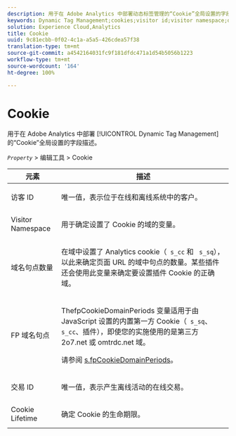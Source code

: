 ```yaml
---
description: 用于在 Adobe Analytics 中部署动态标签管理的“Cookie”全局设置的字段描述。
keywords: Dynamic Tag Management;cookies;visitor id;visitor namespace;domain periods;fp domain periods;transaction id;cookie lifetime
solution: Experience Cloud,Analytics
title: Cookie
uuid: 9c81ecbb-0f02-4c1a-a5a5-426cdea57f38
translation-type: tm+mt
source-git-commit: a4542164031fc9f181dfdc471a1d54b5056b1223
workflow-type: tm+mt
source-wordcount: '164'
ht-degree: 100%

---
```



# Cookie

用于在 Adobe Analytics 中部署 [!UICONTROL Dynamic Tag Management] 的“Cookie”全局设置的字段描述。

*`Property`* > 编辑工具 >  Cookie

<table id="table_2758C770C91B4025AD74009B360D71F7"> 
 <thead> 
  <tr> 
   <th colname="col1" class="entry"> 元素 </th> 
   <th colname="col2" class="entry"> 描述 </th> 
  </tr> 
 </thead>
 <tbody> 
  <tr> 
   <td colname="col1"> 访客 ID </td> 
   <td colname="col2"> <p>唯一值，表示位于在线和离线系统中的客户。 </p> </td> 
  </tr> 
  <tr> 
   <td colname="col1"> Visitor Namespace </td> 
   <td colname="col2"> <p>用于确定设置了 Cookie 的域的变量。 </p> </td>
  </tr> 
  <tr> 
   <td colname="col1"> 域名句点数量 </td> 
   <td colname="col2"> <p>在域中设置了 Analytics cookie（<code> s_cc</code> 和 <code> s_sq</code>），以此来确定页面 URL 的域中句点的数量。某些插件还会使用此变量来确定要设置插件 Cookie 的正确域。 </p> </td> 
  </tr> 
  <tr> 
   <td colname="col1"> FP 域名句点 </td> 
   <td colname="col2"> <p>The<span class="term">fpCookieDomainPeriods</span> 变量适用于由 JavaScript 设置的内置第一方 Cookie（<code> s_sq</code>、<code> s_cc</code>、插件），即使您的实施使用的是第三方 <span class="filepath">2o7.net</span> 或 <span class="filepath">omtrdc.net</span> 域。 </p> <p>请参阅 <a href="/help/implement/vars/config-vars/fpcookiedomainperiods.md"  >s.fpCookieDomainPeriods</a>。 </p> </td> 
  </tr> 
  <tr> 
   <td colname="col1"> 交易 ID </td> 
   <td colname="col2"> <p>唯一值，表示产生离线活动的在线交易。 </p> </td> 
  </tr> 
  <tr> 
   <td colname="col1"> Cookie Lifetime </td> 
   <td colname="col2"> <p>确定 Cookie 的生命期限。 </p> </td> 
  </tr> 
 </tbody> 
</table>

